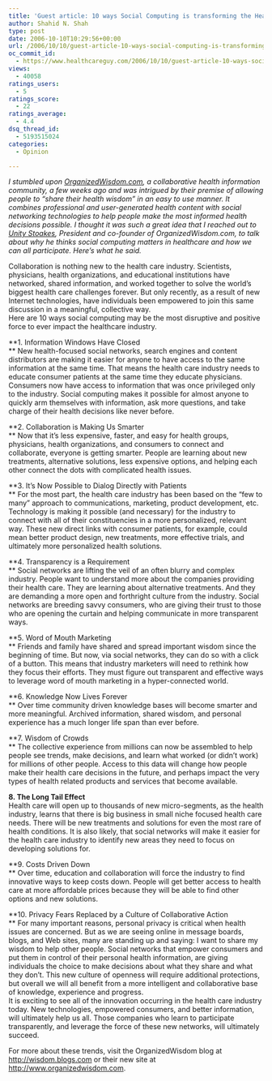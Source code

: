 ```yaml
---
title: 'Guest article: 10 ways Social Computing is transforming the Healthcare Industry'
author: Shahid N. Shah
type: post
date: 2006-10-10T10:29:56+00:00
url: /2006/10/10/guest-article-10-ways-social-computing-is-transforming-the-healthcare-industry/
oc_commit_id:
  - https://www.healthcareguy.com/2006/10/10/guest-article-10-ways-social-computing-is-transforming-the-healthcare-industry/1478769075
views:
  - 40058
ratings_users:
  - 5
ratings_score:
  - 22
ratings_average:
  - 4.4
dsq_thread_id:
  - 5193515024
categories:
  - Opinion

---
```

</p> 

_I stumbled upon_ [_OrganizedWisdom.com_][1]_, a collaborative health information community, a few weeks ago and was intrigued by their premise of allowing people to &#8220;share their health wisdom&#8221; in an easy to use manner.&nbsp;It combines professional and user-generated health content with social networking technologies to help people make the most informed health decisions possible. I thought it was such a great idea that I reached out to_ [_Unity Stoakes_][2]_, President and co-founder of OrganizedWisdom.com, to talk about why he thinks social computing matters in healthcare and how we can all participate. Here&#8217;s what he said._

Collaboration is nothing new to the health care industry. Scientists, physicians, health organizations, and educational institutions have networked, shared information, and worked together to solve the world’s biggest health care challenges forever. But only recently, as a result of new Internet technologies, have individuals been empowered to join this same discussion in a meaningful, collective way.  
Here are 10 ways social computing may be the most disruptive and positive force to ever impact the healthcare industry.

**1. Information Windows Have Closed  
** New health-focused social networks, search engines and content distributors are making it easier for anyone to have access to the same information at the same time. That means the health care industry needs to educate consumer patients at the same time they educate physicians. Consumers now have access to information that was once privileged only to the industry. Social computing makes it possible for almost anyone to quickly arm themselves with information, ask more questions, and take charge of their health decisions like never before. 

**2. Collaboration is Making Us Smarter  
** Now that it’s less expensive, faster, and easy for health groups, physicians, health organizations, and consumers to connect and collaborate, everyone is getting smarter. People are learning about new treatments, alternative solutions, less expensive options, and helping each other connect the dots with complicated health issues. 

**3. It’s Now Possible to Dialog Directly with Patients  
** For the most part, the health care industry has been based on the “few to many” approach to communications, marketing, product development, etc. Technology is making it possible (and necessary) for the industry to connect with all of their constituencies in a more personalized, relevant way. These new direct links with consumer patients, for example, could mean better product design, new treatments, more effective trials, and ultimately more personalized health solutions. 

**4. Transparency is a Requirement  
** Social networks are lifting the veil of an often blurry and complex industry. People want to understand more about the companies providing their health care. They are learning about alternative treatments. And they are demanding a more open and forthright culture from the industry. Social networks are breeding savvy consumers, who are giving their trust to those who are opening the curtain and helping communicate in more transparent ways. 

**5. Word of Mouth Marketing  
** Friends and family have shared and spread important wisdom since the beginning of time. But now, via social networks, they can do so with a click of a button. This means that industry marketers will need to rethink how they focus their efforts. They must figure out transparent and effective ways to leverage word of mouth marketing in a hyper-connected world. 

**6. Knowledge Now Lives Forever  
** Over time community driven knowledge bases will become smarter and more meaningful. Archived information, shared wisdom, and personal experience has a much longer life span than ever before. 

**7. Wisdom of Crowds  
** The collective experience from millions can now be assembled to help people see trends, make decisions, and learn what worked (or didn’t work) for millions of other people. Access to this data will change how people make their health care decisions in the future, and perhaps impact the very types of health related products and services that become available. 

**8. The Long Tail Effect**  
Health care will open up to thousands of new micro-segments, as the health industry, learns that there is big business in small niche focused health care needs. There will be new treatments and solutions for even the most rare of health conditions. It is also likely, that social networks will make it easier for the health care industry to identify new areas they need to focus on developing solutions for. 

**9. Costs Driven Down  
** Over time, education and collaboration will force the industry to find innovative ways to keep costs down. People will get better access to health care at more affordable prices because they will be able to find other options and new solutions. 

**10. Privacy Fears Replaced by a Culture of Collaborative Action  
** For many important reasons, personal privacy is critical when health issues are concerned. But as we are seeing online in message boards, blogs, and Web sites, many are standing up and saying: I want to share my wisdom to help other people. Social networks that empower consumers and put them in control of their personal health information, are giving individuals the choice to make decisions about what they share and what they don’t. This new culture of openness will require additional protections, but overall we will all benefit from a more intelligent and collaborative base of knowledge, experience and progress.  
It is exciting to see all of the innovation occurring in the health care industry today. New technologies, empowered consumers, and better information, will ultimately help us all. Those companies who learn to participate transparently, and leverage the force of these new networks, will ultimately succeed.

For more about these trends, visit the OrganizedWisdom blog at <http://wisdom.blogs.com> or their new site at <http://www.organizedwisdom.com>.

 [1]: http://www.OrganizedWisdom.com
 [2]: http://www.organizedwisdom.com/ustoakes/
